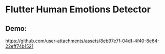 # Flutter Human Emotions Detector

## Demo:

https://github.com/user-attachments/assets/8eb97e7f-04df-4f40-8e64-22eff74b1521

